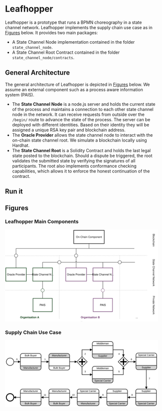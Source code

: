# Leafhopper
Leafhopper is a prototype that runs a BPMN choreography in a state channel network. Leafhopper implements the supply chain use case as in [Figures](https://github.com/fstiehle/leafhopper-prototype/new/main?readme=1#figures) below.
It provides two main packages:
- A State Channel Node implementation contained in the folder `state_channel_node`. 
- A State Channel Root Contract contained in the folder `state_channel_node/contracts`. 

## General Architecture
The general architecture of Leafhopper is depicted in [Figures](https://github.com/fstiehle/leafhopper-prototype/new/main?readme=1#figures) below.
We assume an external component such as a process aware information system (PAIS).
- The __State Channel Node__ is a node.js server and holds the current state of the process and maintains a connection to each other state channel node in the network. It can receive requests from outside over the `/begin/` route to advance the state of the process. The server can be deployed with different identities. Based on their identity they will be assigned a unique RSA key pair and blockchain address.
- The __Oracle Provider__ allows the state channel node to interact with the on-chain state channel root. We simulate a blockchain locally using Hardhat.
- The __State Channel Root__ is a Solidity Contract and holds the last legal state posted to the blockchain. Should a dispute be triggered, the root validates the submitted state by verifying the signatures of all participants. The root also implements conformance checking capabilities, which allows it to enforce the honest continuation of the contract.

## Run it

## Figures
### Leafhopper Main Components
<img src="https://raw.githubusercontent.com/fstiehle/leafhopper-prototype/main/figures/architecture.svg?token=GHSAT0AAAAAABV5PDAGZ655GEFU4SWP4WKOYYHQJYA" alt="Leafhopper Architecture" width="800"/>

### Supply Chain Use Case
<img src="https://github.com/fstiehle/leafhopper-prototype/blob/a44dcb734a76a243c08e184790e746cf58e922ad/figures/use_case.svg" alt="Use case" width="800"/>
